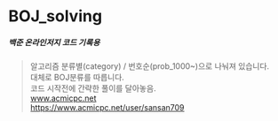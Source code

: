 ﻿# BOJ_solving
##### 백준 온라인저지 코드 기록용<br>
>
> 알고리즘 분류별(category) /  번호순(prob_1000~)으로 나눠져 있습니다. <br>
> 대체로 BOJ분류를 따릅니다.<br>
> 코드 시작전에 간략한 풀이를 달아놓음.<br>
> www.acmicpc.net<br>
> https://www.acmicpc.net/user/sansan709<br>
